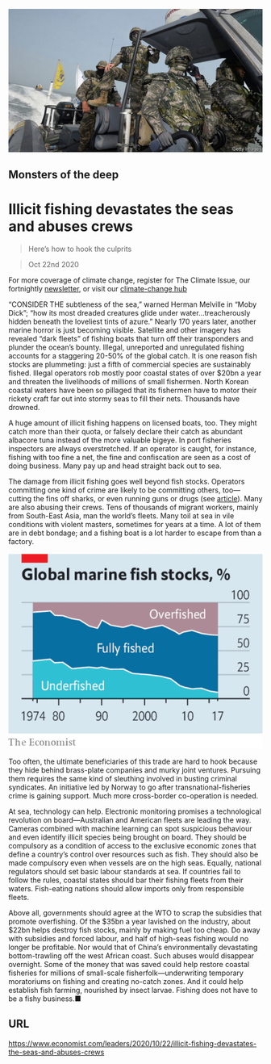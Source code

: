 ![](./images/20201024_LDP001.jpg)

## Monsters of the deep

# Illicit fishing devastates the seas and abuses crews

> Here’s how to hook the culprits

> Oct 22nd 2020

For more coverage of climate change, register for The Climate Issue, our fortnightly [newsletter](https://www.economist.com//theclimateissue/), or visit our [climate-change hub](https://www.economist.com//news/2020/04/24/the-economists-coverage-of-climate-change)

“CONSIDER THE subtleness of the sea,” warned Herman Melville in “Moby Dick”; “how its most dreaded creatures glide under water...treacherously hidden beneath the loveliest tints of azure.” Nearly 170 years later, another marine horror is just becoming visible. Satellite and other imagery has revealed “dark fleets” of fishing boats that turn off their transponders and plunder the ocean’s bounty. Illegal, unreported and unregulated fishing accounts for a staggering 20-50% of the global catch. It is one reason fish stocks are plummeting: just a fifth of commercial species are sustainably fished. Illegal operators rob mostly poor coastal states of over $20bn a year and threaten the livelihoods of millions of small fishermen. North Korean coastal waters have been so pillaged that its fishermen have to motor their rickety craft far out into stormy seas to fill their nets. Thousands have drowned.

A huge amount of illicit fishing happens on licensed boats, too. They might catch more than their quota, or falsely declare their catch as abundant albacore tuna instead of the more valuable bigeye. In port fisheries inspectors are always overstretched. If an operator is caught, for instance, fishing with too fine a net, the fine and confiscation are seen as a cost of doing business. Many pay up and head straight back out to sea.

The damage from illicit fishing goes well beyond fish stocks. Operators committing one kind of crime are likely to be committing others, too—cutting the fins off sharks, or even running guns or drugs (see [article](https://www.economist.com//node/21793451)). Many are also abusing their crews. Tens of thousands of migrant workers, mainly from South-East Asia, man the world’s fleets. Many toil at sea in vile conditions with violent masters, sometimes for years at a time. A lot of them are in debt bondage; and a fishing boat is a lot harder to escape from than a factory.



![](./images/20201024_LDC210.png)

Too often, the ultimate beneficiaries of this trade are hard to hook because they hide behind brass-plate companies and murky joint ventures. Pursuing them requires the same kind of sleuthing involved in busting criminal syndicates. An initiative led by Norway to go after transnational-fisheries crime is gaining support. Much more cross-border co-operation is needed.

At sea, technology can help. Electronic monitoring promises a technological revolution on board—Australian and American fleets are leading the way. Cameras combined with machine learning can spot suspicious behaviour and even identify illicit species being brought on board. They should be compulsory as a condition of access to the exclusive economic zones that define a country’s control over resources such as fish. They should also be made compulsory even when vessels are on the high seas. Equally, national regulators should set basic labour standards at sea. If countries fail to follow the rules, coastal states should bar their fishing fleets from their waters. Fish-eating nations should allow imports only from responsible fleets.

Above all, governments should agree at the WTO to scrap the subsidies that promote overfishing. Of the $35bn a year lavished on the industry, about $22bn helps destroy fish stocks, mainly by making fuel too cheap. Do away with subsidies and forced labour, and half of high-seas fishing would no longer be profitable. Nor would that of China’s environmentally devastating bottom-trawling off the west African coast. Such abuses would disappear overnight. Some of the money that was saved could help restore coastal fisheries for millions of small-scale fisherfolk—underwriting temporary moratoriums on fishing and creating no-catch zones. And it could help establish fish farming, nourished by insect larvae. Fishing does not have to be a fishy business.■

## URL

https://www.economist.com/leaders/2020/10/22/illicit-fishing-devastates-the-seas-and-abuses-crews

